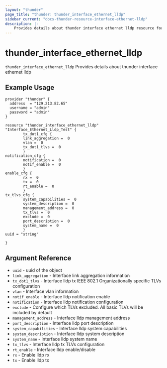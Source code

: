 ```yaml
---
layout: "thunder"
page_title: "thunder: thunder_interface_ethernet_lldp"
sidebar_current: "docs-thunder-resource-interface-ethernet-lldp"
description: |-
	Provides details about thunder interface ethernet lldp resource for A10
---
```


# thunder\_interface\_ethernet\_lldp

`thunder_interface_ethernet_lldp` Provides details about thunder interface ethernet lldp
## Example Usage


```hcl
provider "thunder" {
  address  = "129.213.82.65"
  username = "admin"
  password = "admin"
}

resource "thunder_interface_ethernet_lldp" "Interface_Ethernet_Lldp_Test" {
        tx_dot1_cfg {  
        link_aggregation =  0 
        vlan =  0 
        tx_dot1_tlvs =  0 
        }
notification_cfg {  
        notification =  0 
        notif_enable =  0 
        }
enable_cfg {  
        rx =  0 
        tx =  0 
        rt_enable =  0 
        }
tx_tlvs_cfg {  
        system_capabilities =  0 
        system_description =  0 
        management_address =  0 
        tx_tlvs =  0 
        exclude =  0 
        port_description =  0 
        system_name =  0 
        }
uuid = "string"
 
}
```

## Argument Reference

* `uuid` - uuid of the object
* `link_aggregation` - Interface link aggregation information
* `tx_dot1_tlvs` - Interface lldp tx IEEE 802.1 Organizationally specific TLVs configuration
* `vlan` - Interface vlan information
* `notif_enable` - Interface lldp notification enable
* `notification` - Interface lldp notification configuration
* `exclude` - Configure which TLVs excluded. All basic TLVs will be included by default
* `management_address` - Interface lldp management address
* `port_description` - Interface lldp port description
* `system_capabilities` - Interface lldp system capabilities
* `system_description` - Interface lldp system description
* `system_name` - Interface lldp system name
* `tx_tlvs` - Interface lldp tx TLVs configuration
* `rt_enable` - Interface lldp enable/disable
* `rx` - Enable lldp rx
* `tx` - Enable lldp tx

